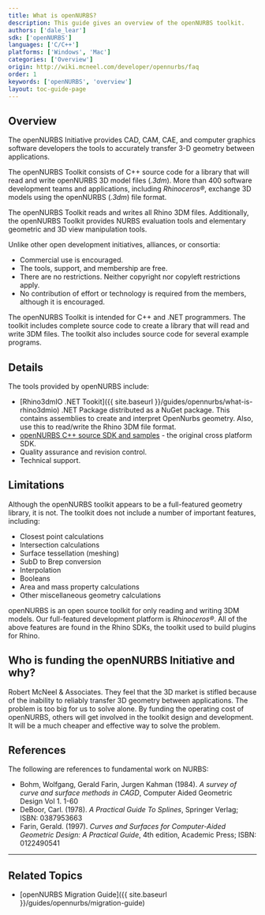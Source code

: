 ```yaml
---
title: What is openNURBS?
description: This guide gives an overview of the openNURBS toolkit.
authors: ['dale_lear']
sdk: ['openNURBS']
languages: ['C/C++']
platforms: ['Windows', 'Mac']
categories: ['Overview']
origin: http://wiki.mcneel.com/developer/opennurbs/faq
order: 1
keywords: ['openNURBS', 'overview']
layout: toc-guide-page
---
```


## Overview

The openNURBS Initiative provides CAD, CAM, CAE, and computer graphics software developers the tools to accurately transfer 3-D geometry between applications.

The openNURBS Toolkit consists of C++ source code for a library that will read and write openNURBS 3D model files (*.3dm*).  More than 400 software development teams and applications, including *Rhinoceros®*, exchange 3D models using the openNURBS (*.3dm*) file format.

The openNURBS Toolkit reads and writes all Rhino 3DM files. Additionally, the openNURBS Toolkit provides NURBS evaluation tools and elementary geometric and 3D view manipulation tools.

Unlike other open development initiatives, alliances, or consortia:

- Commercial use is encouraged.
- The tools, support, and membership are free.
- There are no restrictions. Neither copyright nor copyleft restrictions apply.
- No contribution of effort or technology is required from the members, although it is encouraged.

The openNURBS Toolkit is intended for C++ and .NET programmers.  The toolkit includes complete source code to create a library that will read and write 3DM files.  The toolkit also includes source code for several example programs.

## Details

The tools provided by openNURBS include:

- [Rhino3dmIO .NET Tookit]({{ site.baseurl }}/guides/opennurbs/what-is-rhino3dmio) .NET Package distributed as a NuGet package.  This contains assemblies to create and interpret OpenNurbs geometry.  Also, use this to read/write the Rhino 3DM file format.
- [openNURBS C++ source SDK and samples](https://www.rhino3d.com/download/openNURBS/7/release) - the original cross platform SDK.
- Quality assurance and revision control.
- Technical support.


## Limitations

Although the openNURBS toolkit appears to be a full-featured geometry library, it is not.  The toolkit does not include a number of important features, including:

- Closest point calculations
- Intersection calculations
- Surface tessellation (meshing)
- SubD to Brep conversion
- Interpolation
- Booleans
- Area and mass property calculations
- Other miscellaneous geometry calculations

openNURBS is an open source toolkit for only reading and writing 3DM models.  Our full-featured development platform is *Rhinoceros®*.  All of the above features are found in the Rhino SDKs, the toolkit used to build plugins for Rhino.

## Who is funding the openNURBS Initiative and why?

Robert McNeel & Associates.  They feel that the 3D market is stifled because of the inability to reliably transfer 3D geometry between applications.  The problem is too big for us to solve alone.  By funding the operating cost of openNURBS, others will get involved in the toolkit design and development.  It will be a much cheaper and effective way to solve the problem.

## References

The following are references to fundamental work on NURBS:

- Bohm, Wolfgang, Gerald Farin, Jurgen Kahman (1984). *A survey of curve and surface methods in CAGD*, Computer Aided Geometric Design Vol 1. 1-60
- DeBoor, Carl. (1978).  *A Practical Guide To Splines*, Springer Verlag; ISBN: 0387953663
- Farin, Gerald. (1997). *Curves and Surfaces for Computer-Aided Geometric Design: A Practical Guide*, 4th edition, Academic Press; ISBN: 0122490541

---

## Related Topics

- [openNURBS Migration Guide]({{ site.baseurl }}/guides/opennurbs/migration-guide)
